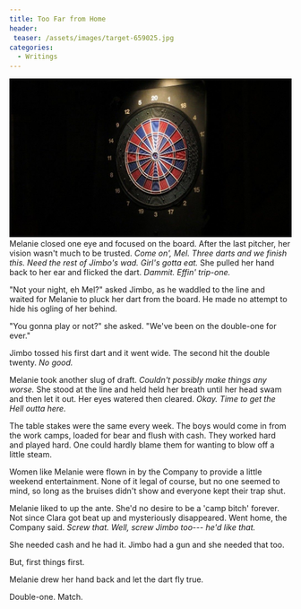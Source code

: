 ```yaml
---
title: Too Far from Home
header:
 teaser: /assets/images/target-659025.jpg
categories:
  - Writings
---
```

<img src="/assets/images/target-659025.jpg">Melanie closed one eye and focused on the board. After the last pitcher, her vision wasn't much to be trusted. *Come on', Mel. Three darts and we finish this. Need the rest of Jimbo's wad. Girl's gotta eat.* She pulled her hand back to her ear and flicked the dart. *Dammit. Effin' trip-one.*

"Not your night, eh Mel?" asked Jimbo, as he waddled to the line and waited for Melanie to pluck her dart from the board. He made no attempt to hide his ogling of her behind.

"You gonna play or not?" she asked. "We've been on the double-one for ever."

Jimbo tossed his first dart and it went wide. The second hit the double twenty. *No good.*

Melanie took another slug of draft. *Couldn't possibly make things any worse.* She stood at the line and held held her breath until her head swam and then let it out. Her eyes watered then cleared. *Okay. Time to get the Hell outta here.*

The table stakes were the same every week. The boys would come in from the work camps, loaded for bear and flush with cash. They worked hard and played hard. One could hardly blame them for wanting to blow off a little steam.

Women like Melanie were flown in by the Company to provide a little weekend entertainment. None of it legal of course, but no one seemed to mind, so long as the bruises didn't show and everyone kept their trap shut.

Melanie liked to up the ante. She'd no desire to be a 'camp bitch' forever. Not since Clara got beat up and mysteriously disappeared. Went home, the Company said. *Screw that. Well, screw Jimbo too--- he'd like that.*

She needed cash and he had it. Jimbo had a gun and she needed that too.

But, first things first.

Melanie drew her hand back and let the dart fly true.

Double-one. Match.